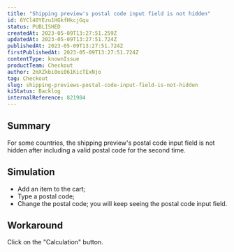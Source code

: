 ```yaml
---
title: "Shipping preview's postal code input field is not hidden"
id: 6YCl40YEzu1HGkfHkcjGqu
status: PUBLISHED
createdAt: 2023-05-09T13:27:51.259Z
updatedAt: 2023-05-09T13:27:51.724Z
publishedAt: 2023-05-09T13:27:51.724Z
firstPublishedAt: 2023-05-09T13:27:51.724Z
contentType: knownIssue
productTeam: Checkout
author: 2mXZkbi0oi061KicTExNjo
tag: Checkout
slug: shipping-previews-postal-code-input-field-is-not-hidden
kiStatus: Backlog
internalReference: 821984
---
```


## Summary


For some countries, the shipping preview's postal code input field is not hidden after including a valid postal code for the second time.


##

## Simulation



- Add an item to the cart;
- Type a postal code;
- Change the postal code; you will keep seeing the postal code input field.


##

## Workaround


Click on the "Calculation" button.





